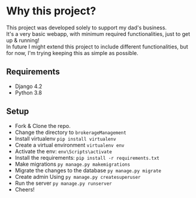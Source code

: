 # Why this project?
This project was developed solely to support my dad's business. <br>
It's a very basic webapp, with minimum required functionalities, just to get up & running! <br>
In future I might extend this project to include different functionalities, but for now, I'm trying keeping this as simple as possible.

## Requirements
- Django 4.2
- Python 3.8

## Setup
- Fork & Clone the repo.
- Change the directory to `brokerageManagement`
- Install virtualenv `pip install virtualenv`
- Create a virtual environment `virtualenv env`
- Activate the env: `env\Scripts\activate`
- Install the requirements: `pip install -r requirements.txt`
- Make migrations `py manage.py makemigrations`
- Migrate the changes to the database `py manage.py migrate`
- Create admin Using `py manage.py createsuperuser`
- Run the server `py manage.py runserver`
- Cheers!

